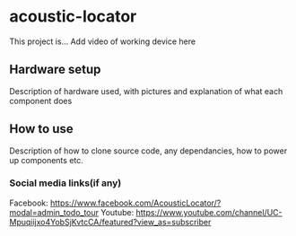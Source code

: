 # acoustic-locator
This project is...
Add video of working device here

## Hardware setup
Description of hardware used, with pictures and explanation of what each component does

## How to use
Description of how to clone source code, any dependancies, how to power up components etc.

### Social media links(if any)
Facebook: https://www.facebook.com/AcousticLocator/?modal=admin_todo_tour 
Youtube: https://www.youtube.com/channel/UC-Mpuqiijxo4YobSjKvtcCA/featured?view_as=subscriber
